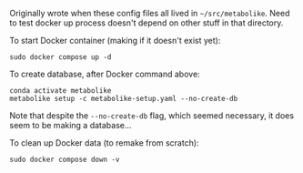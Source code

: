 
Originally wrote when these config files all lived in `~/src/metabolike`. Need to test
docker up process doesn't depend on other stuff in that directory.

To start Docker container (making if it doesn't exist yet):
```
sudo docker compose up -d
```

To create database, after Docker command above:
```
conda activate metabolike
metabolike setup -c metabolike-setup.yaml --no-create-db
```
Note that despite the `--no-create-db` flag, which seemed necessary, it does seem to be
making a database...


To clean up Docker data (to remake from scratch):
```
sudo docker compose down -v
```


